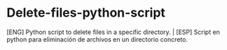# Delete-files-python-script
[ENG] Python script to delete files in a specific directory. | [ESP] Script en python para eliminación de archivos en un directorio concreto.
